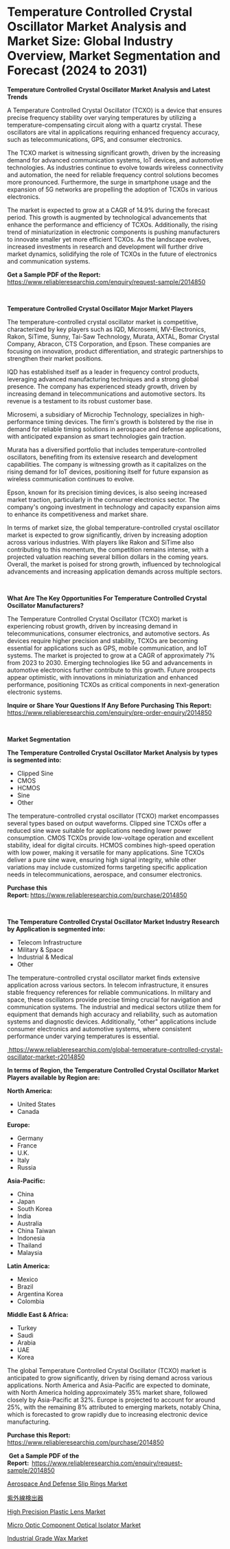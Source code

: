 <p><h1>Temperature Controlled Crystal Oscillator Market Analysis and Market Size: Global Industry Overview, Market Segmentation and Forecast (2024 to 2031)</h1></p><p><strong>Temperature Controlled Crystal Oscillator Market Analysis and Latest Trends</strong></p>
<p><p>A Temperature Controlled Crystal Oscillator (TCXO) is a device that ensures precise frequency stability over varying temperatures by utilizing a temperature-compensating circuit along with a quartz crystal. These oscillators are vital in applications requiring enhanced frequency accuracy, such as telecommunications, GPS, and consumer electronics.</p><p>The TCXO market is witnessing significant growth, driven by the increasing demand for advanced communication systems, IoT devices, and automotive technologies. As industries continue to evolve towards wireless connectivity and automation, the need for reliable frequency control solutions becomes more pronounced. Furthermore, the surge in smartphone usage and the expansion of 5G networks are propelling the adoption of TCXOs in various electronics.</p><p>The market is expected to grow at a CAGR of 14.9% during the forecast period. This growth is augmented by technological advancements that enhance the performance and efficiency of TCXOs. Additionally, the rising trend of miniaturization in electronic components is pushing manufacturers to innovate smaller yet more efficient TCXOs. As the landscape evolves, increased investments in research and development will further drive market dynamics, solidifying the role of TCXOs in the future of electronics and communication systems.</p></p>
<p><strong>Get a Sample PDF of the Report:&nbsp;</strong> <a href="https://www.reliableresearchiq.com/enquiry/request-sample/2014850?utm_campaign=1102&utm_medium=2&utm_source=Github&utm_content=ia&utm_term=27102024&utm_id=temperature-controlled-crystal-oscillator">https://www.reliableresearchiq.com/enquiry/request-sample/2014850</a></p>
<p>&nbsp;</p>
<p><strong>Temperature Controlled Crystal Oscillator Major Market Players</strong></p>
<p><p>The temperature-controlled crystal oscillator market is competitive, characterized by key players such as IQD, Microsemi, MV-Electronics, Rakon, SiTime, Sunny, Tai-Saw Technology, Murata, AXTAL, Bomar Crystal Company, Abracon, CTS Corporation, and Epson. These companies are focusing on innovation, product differentiation, and strategic partnerships to strengthen their market positions.</p><p>IQD has established itself as a leader in frequency control products, leveraging advanced manufacturing techniques and a strong global presence. The company has experienced steady growth, driven by increasing demand in telecommunications and automotive sectors. Its revenue is a testament to its robust customer base.</p><p>Microsemi, a subsidiary of Microchip Technology, specializes in high-performance timing devices. The firm's growth is bolstered by the rise in demand for reliable timing solutions in aerospace and defense applications, with anticipated expansion as smart technologies gain traction.</p><p>Murata has a diversified portfolio that includes temperature-controlled oscillators, benefiting from its extensive research and development capabilities. The company is witnessing growth as it capitalizes on the rising demand for IoT devices, positioning itself for future expansion as wireless communication continues to evolve.</p><p>Epson, known for its precision timing devices, is also seeing increased market traction, particularly in the consumer electronics sector. The company's ongoing investment in technology and capacity expansion aims to enhance its competitiveness and market share.</p><p>In terms of market size, the global temperature-controlled crystal oscillator market is expected to grow significantly, driven by increasing adoption across various industries. With players like Rakon and SiTime also contributing to this momentum, the competition remains intense, with a projected valuation reaching several billion dollars in the coming years. Overall, the market is poised for strong growth, influenced by technological advancements and increasing application demands across multiple sectors.</p></p>
<p>&nbsp;</p>
<p><strong>What Are The Key Opportunities For Temperature Controlled Crystal Oscillator Manufacturers?</strong></p>
<p><p>The Temperature Controlled Crystal Oscillator (TCXO) market is experiencing robust growth, driven by increasing demand in telecommunications, consumer electronics, and automotive sectors. As devices require higher precision and stability, TCXOs are becoming essential for applications such as GPS, mobile communication, and IoT systems. The market is projected to grow at a CAGR of approximately 7% from 2023 to 2030. Emerging technologies like 5G and advancements in automotive electronics further contribute to this growth. Future prospects appear optimistic, with innovations in miniaturization and enhanced performance, positioning TCXOs as critical components in next-generation electronic systems.</p></p>
<p><strong>Inquire or Share Your Questions If Any Before Purchasing This Report:</strong> <a href="https://www.reliableresearchiq.com/enquiry/pre-order-enquiry/2014850?utm_campaign=1102&utm_medium=2&utm_source=Github&utm_content=ia&utm_term=27102024&utm_id=temperature-controlled-crystal-oscillator">https://www.reliableresearchiq.com/enquiry/pre-order-enquiry/2014850</a></p>
<p>&nbsp;</p>
<p><strong>Market Segmentation</strong></p>
<p><strong>The Temperature Controlled Crystal Oscillator Market Analysis by types is segmented into:</strong></p>
<p><ul><li>Clipped Sine</li><li>CMOS</li><li>HCMOS</li><li>Sine</li><li>Other</li></ul></p>
<p><p>The temperature-controlled crystal oscillator (TCXO) market encompasses several types based on output waveforms. Clipped sine TCXOs offer a reduced sine wave suitable for applications needing lower power consumption. CMOS TCXOs provide low-voltage operation and excellent stability, ideal for digital circuits. HCMOS combines high-speed operation with low power, making it versatile for many applications. Sine TCXOs deliver a pure sine wave, ensuring high signal integrity, while other variations may include customized forms targeting specific application needs in telecommunications, aerospace, and consumer electronics.</p></p>
<p><strong>Purchase this Report:&nbsp;</strong><a href="https://www.reliableresearchiq.com/purchase/2014850?utm_campaign=1102&utm_medium=2&utm_source=Github&utm_content=ia&utm_term=27102024&utm_id=temperature-controlled-crystal-oscillator">https://www.reliableresearchiq.com/purchase/2014850</a></p>
<p>&nbsp;</p>
<p><strong>The Temperature Controlled Crystal Oscillator Market Industry Research by Application is segmented into:</strong></p>
<p><ul><li>Telecom Infrastructure</li><li>Military & Space</li><li>Industrial & Medical</li><li>Other</li></ul></p>
<p><p>The temperature-controlled crystal oscillator market finds extensive application across various sectors. In telecom infrastructure, it ensures stable frequency references for reliable communications. In military and space, these oscillators provide precise timing crucial for navigation and communication systems. The industrial and medical sectors utilize them for equipment that demands high accuracy and reliability, such as automation systems and diagnostic devices. Additionally, "other" applications include consumer electronics and automotive systems, where consistent performance under varying temperatures is essential.</p></p>
<p><a href="https://www.reliableresearchiq.com/global-temperature-controlled-crystal-oscillator-market-r2014850?utm_campaign=1102&utm_medium=2&utm_source=Github&utm_content=ia&utm_term=27102024&utm_id=temperature-controlled-crystal-oscillator">&nbsp;https://www.reliableresearchiq.com/global-temperature-controlled-crystal-oscillator-market-r2014850</a></p>
<p><strong>In terms of Region, the Temperature Controlled Crystal Oscillator Market Players available by Region are:</strong></p>
<p>
    <p> <strong> North America: </strong>
        <ul>
            <li>United States</li>
            <li>Canada</li>
        </ul>
        </p> 
    <p> <strong> Europe: </strong>
        <ul>
            <li>Germany</li>
            <li>France</li>
            <li>U.K.</li>
            <li>Italy</li>
            <li>Russia</li>
        </ul>
        </p> 
    <p> <strong> Asia-Pacific: </strong>
        <ul>
            <li>China</li>
            <li>Japan</li>
            <li>South Korea</li>
            <li>India</li>
            <li>Australia</li>
            <li>China Taiwan</li>
            <li>Indonesia</li>
            <li>Thailand</li>
            <li>Malaysia</li>
        </ul>
        </p> 
    <p> <strong> Latin America: </strong>
        <ul>
            <li>Mexico</li>
            <li>Brazil</li>
            <li>Argentina Korea</li>
            <li>Colombia</li>
        </ul>
        </p> 
    <p> <strong> Middle East & Africa: </strong>
        <ul>
            <li>Turkey</li>
            <li>Saudi</li>
            <li>Arabia</li>
            <li>UAE</li>
            <li>Korea</li>
        </ul>
    </p>
    </p>
<p><p>The global Temperature Controlled Crystal Oscillator (TCXO) market is anticipated to grow significantly, driven by rising demand across various applications. North America and Asia-Pacific are expected to dominate, with North America holding approximately 35% market share, followed closely by Asia-Pacific at 32%. Europe is projected to account for around 25%, with the remaining 8% attributed to emerging markets, notably China, which is forecasted to grow rapidly due to increasing electronic device manufacturing.</p></p>
<p><strong>Purchase this Report: </strong><a href="https://www.reliableresearchiq.com/purchase/2014850?utm_campaign=1102&utm_medium=2&utm_source=Github&utm_content=ia&utm_term=27102024&utm_id=temperature-controlled-crystal-oscillator">https://www.reliableresearchiq.com/purchase/2014850</a></p>
<p>&nbsp;<strong>Get a Sample PDF of the Report:&nbsp;&nbsp;</strong><a href="https://www.reliableresearchiq.com/enquiry/request-sample/2014850?utm_campaign=1102&utm_medium=2&utm_source=Github&utm_content=ia&utm_term=27102024&utm_id=temperature-controlled-crystal-oscillator">https://www.reliableresearchiq.com/enquiry/request-sample/2014850</a></p>
<p><strong></strong></p>
<p><p><a href="https://issuu.com/reportprime-2/docs/aerospace-and-defense-slip-rings-ma_584d36d5244c1e?utm_campaign=1102&utm_medium=2&utm_source=Github&utm_content=ia&utm_term=27102024&utm_id=temperature-controlled-crystal-oscillator">Aerospace And Defense Slip Rings Market</a></p><p><a href="https://github.com/mohamedbakry57/Market-Research-Report-List-6/blob/main/477344820459.md?utm_campaign=1102&utm_medium=2&utm_source=Github&utm_content=ia&utm_term=27102024&utm_id=temperature-controlled-crystal-oscillator">紫外線検出器</a></p><p><a href="https://www.linkedin.com/pulse/high-precision-plastic-lens-industry-insights-report-analyzing-ldx2c?utm_campaign=1102&utm_medium=2&utm_source=Github&utm_content=ia&utm_term=27102024&utm_id=temperature-controlled-crystal-oscillator">High Precision Plastic Lens Market</a></p><p><a href="https://github.com/hegwervaemeruk/Market-Research-Report-List-1/blob/main/micro-optic-component-optical-isolator-market.md?utm_campaign=1102&utm_medium=2&utm_source=Github&utm_content=ia&utm_term=27102024&utm_id=temperature-controlled-crystal-oscillator">Micro Optic Component Optical Isolator Market</a></p><p><a href="https://www.linkedin.com/pulse/industrial-grade-wax-market-industry-trends-forecast-y99mc?utm_campaign=1102&utm_medium=2&utm_source=Github&utm_content=ia&utm_term=27102024&utm_id=temperature-controlled-crystal-oscillator">Industrial Grade Wax Market</a></p></p>